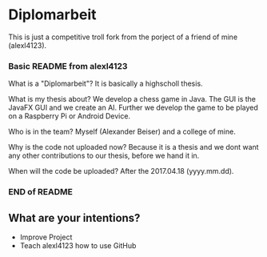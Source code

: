 # Diplomarbeit

This is just a competitive troll fork from the porject of a friend of mine (alexl4123).

### Basic README from alexl4123
What is a "Diplomarbeit"?
It is basically a highscholl thesis.

What is my thesis about?
We develop a chess game in Java.
The GUI is the JavaFX GUI and we create an AI.
Further we develop the game to be played on a Raspberry Pi or Android Device.

Who is in the team?
Myself (Alexander Beiser) and a college of mine.

Why is the code not uploaded now?
Because it is a thesis and we dont want any other contributions to our thesis,
before we hand it in.


When will the code be uploaded?
After the 2017.04.18 (yyyy.mm.dd).

### END of README



## What are your intentions?

 * Improve Project
 * Teach alexl4123 how to use GitHub
